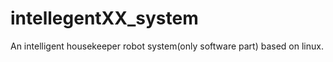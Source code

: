 # intellegentXX_system
An intelligent housekeeper robot system(only software part) based on linux. 
